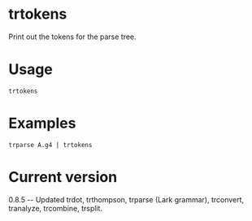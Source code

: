 # trtokens

Print out the tokens for the parse tree.

# Usage

    trtokens

# Examples

    trparse A.g4 | trtokens

# Current version

0.8.5 -- Updated trdot, trthompson, trparse (Lark grammar), trconvert, tranalyze, trcombine, trsplit.
